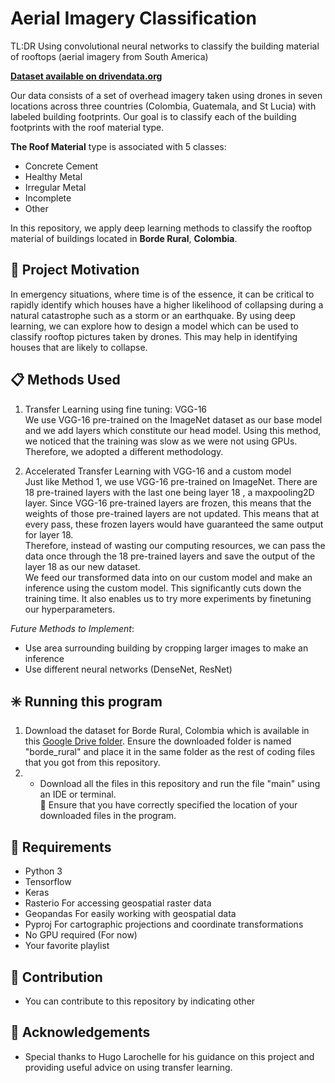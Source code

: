 # Aerial Imagery Classification
TL:DR Using convolutional neural networks to classify the building material of rooftops (aerial imagery from South America)

[**Dataset available on drivendata.org**](https://www.drivendata.org/competitions/58/disaster-response-roof-type/page/142/)

Our data consists of a set of overhead imagery taken using drones in seven locations across three countries (Colombia, Guatemala, and St Lucia) with labeled building footprints. Our goal is to classify each of the building footprints with the roof material type. 

**The Roof Material** type is associated with 5 classes:

*   Concrete Cement
*   Healthy Metal
*   Irregular Metal
*   Incomplete
*   Other

In this repository, we apply deep learning methods to classify the rooftop material of buildings located in **Borde Rural**, **Colombia**.

## :information_desk_person: Project Motivation

In emergency situations, where time is of the essence, it can be critical to rapidly identify which houses have a higher likelihood of collapsing during a natural catastrophe such as a storm or an earthquake. By using deep learning, we can explore how to design a model which can be used to classify rooftop pictures taken by drones. This may help in identifying houses that are likely to collapse.


## :clipboard: Methods Used
1. Transfer Learning using fine tuning: VGG-16 <br>
 We use VGG-16 pre-trained on the ImageNet dataset as our base model and we add layers which constitute our head model.
 Using this method, we noticed that the training was slow as we were not using GPUs. Therefore, we adopted a different methodology.

2. Accelerated Transfer Learning with VGG-16 and a custom model <br>
  Just like Method 1, we use VGG-16 pre-trained on ImageNet. There are 18 pre-trained layers with the last one being layer 18 ,   a maxpooling2D layer. Since VGG-16 pre-trained layers are frozen, this means that the weights of those pre-trained layers are   not updated. This means that at every pass, these frozen layers would have guaranteed the same output for layer 18.<br>
  Therefore, instead of wasting our computing resources, we can pass the data once through the 18 pre-trained layers and save     the output of the layer 18 as our new dataset. <br>
  We feed our transformed data into on our custom model and make an inference using the custom model. This significantly cuts     down the training time. It also enables us to try more experiments by finetuning our hyperparameters. 


*Future Methods to Implement*:
  * Use area surrounding building by cropping larger images to make an inference
  * Use different neural networks (DenseNet, ResNet)

## :eight_spoked_asterisk: Running this program

1. Download the dataset for Borde Rural, Colombia which is available in this [Google Drive folder](https://drive.google.com/drive/folders/1aaBw9ImjmQ_WFaIIITBrgJtOSvgfh9tY?usp=sharing). Ensure the downloaded folder is named "borde_rural" and place it in the same folder as the rest of coding files that you got from this repository.
2. * Download all the files in this repository and run the file "main" using an IDE or terminal.<br>
  :name_badge: Ensure that you have correctly specified the location of your downloaded files in the program.


## :tea: Requirements
* Python 3
* Tensorflow 
* Keras
* Rasterio  For accessing geospatial raster data
* Geopandas For easily working with geospatial data 
* Pyproj    For cartographic projections and coordinate transformations
* No GPU required (For now)
* Your favorite playlist


## :tea: Contribution
 * You can contribute to this repository by indicating other 
 
## :tea: Acknowledgements
 * Special thanks to Hugo Larochelle for his guidance on this project and providing useful advice on using transfer learning.
